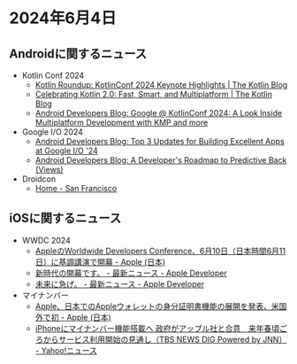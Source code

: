 # 2024年6月4日
## Androidに関するニュース
- Kotlin Conf 2024
  - [Kotlin Roundup: KotlinConf 2024 Keynote Highlights | The Kotlin Blog](https://blog.jetbrains.com/kotlin/2024/05/kotlin-roundup-kotlinconf-2024-keynote-highlights/)
  - [Celebrating Kotlin 2.0: Fast, Smart, and Multiplatform | The Kotlin Blog](https://blog.jetbrains.com/kotlin/2024/05/celebrating-kotlin-2-0-fast-smart-and-multiplatform/)
  - [Android Developers Blog: Google @ KotlinConf 2024: A Look Inside Multiplatform Development with KMP and more](https://android-developers.googleblog.com/2024/05/google-kotlinconf-2024-look-inside.html)
- Google I/O 2024
  - [Android Developers Blog: Top 3 Updates for Building Excellent Apps at Google I/O '24](https://android-developers.googleblog.com/2024/05/top-3-updates-for-building-excellent-apps-at-google-io-2024.html)
  - [Android Developers Blog: A Developer's Roadmap to Predictive Back (Views)](https://android-developers.googleblog.com/2024/05/a-developers-roadmap-to-predictive-back.html)
- Droidcon
  - [Home - San Francisco](https://sf.droidcon.com)

## iOSに関するニュース
- WWDC 2024
  - [AppleのWorldwide Developers Conference、6月10日（日本時間6月11日）に基調講演で開幕 - Apple (日本)](https://www.apple.com/jp/newsroom/2024/05/apples-worldwide-developers-conference-to-kick-off-june-10-with-keynote-address/)
  - [新時代の開幕です。 - 最新ニュース - Apple Developer](https://developer.apple.com/jp/news/?id=b633x0zx)
  - [未来に急げ。 - 最新ニュース - Apple Developer](https://developer.apple.com/jp/news/?id=nqvp22zz)
- マイナンバー
  - [Apple、日本でのAppleウォレットの身分証明書機能の展開を発表、米国外で初 - Apple (日本)](https://nr.apple.com/dN3j2D3hM3)
  - [iPhoneにマイナンバー機能搭載へ 政府がアップル社と合意　来年春頃ごろからサービス利用開始の見通し（TBS NEWS DIG Powered by JNN） - Yahoo!ニュース](https://news.yahoo.co.jp/articles/92ba05597115818dd72272f9fe737866f1f8cc73)
